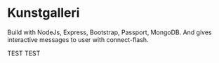 # Kunstgalleri
Build with NodeJs, Express, Bootstrap, Passport, MongoDB. And gives interactive messages to user with connect-flash.

TEST TEST
